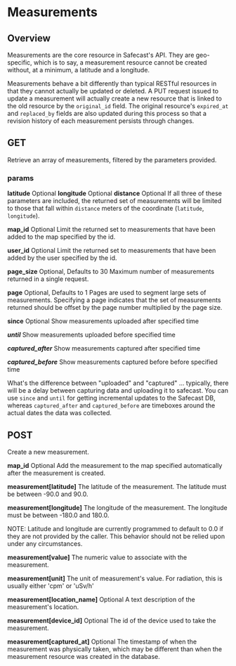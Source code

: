 # Measurements #

## Overview ##

Measurements are the core resource in Safecast's API.  They are geo-specific, which is to say, a measurement resource cannot be created without, at a minimum, a latitude and a longitude.

Measurements behave a bit differently than typical RESTful resources in that they cannot actually be updated or deleted.  A PUT request issued to update a measurement will actually create a new resource that is linked to the old resource by the `original_id` field.  The original resource's `expired_at` and `replaced_by` fields are also updated during this process so that a revision history of each measurement persists through changes.

## GET ##

Retrieve an array of measurements, filtered by the parameters provided.

### params ###
**latitude** Optional
**longitude** Optional
**distance** Optional
If all three of these parameters are included, the returned set of measurements will be limited to those that fall within `distance` meters of the coordinate (`latitude`, `longitude`).

**map_id** Optional
Limit the returned set to measurements that have been added to the map specified by the id.

**user_id** Optional
Limit the returned set to measurements that have been added by the user specified by the id.

**page_size** Optional, Defaults to 30
Maximum number of measurements returned in a single request.

**page** Optional, Defaults to 1
Pages are used to segment large sets of measurements.  Specifying a page indicates that the set of measurements returned should be offset by the page number multiplied by the page size. 

**since** Optional
Show measurements uploaded after specified time

***until***
Show measurements uploaded before specified time

***captured_after***
Show measurements captured after specified time

***captured_before***
Show measurements captured before before specified time

What's the difference between "uploaded" and "captured" ... typically, there will be a delay between capturing data and uploading it to safecast. You can use `since` and `until` for getting incremental updates to the Safecast DB, whereas `captured_after` and `captured_before` are timeboxes around the actual dates the data was collected.


## POST ##

Create a new measurement.

**map_id** Optional
Add the measurement to the map specified automatically after the measurement is created.

**measurement[latitude]**
The latitude of the measurement.  The latitude must be between -90.0 and 90.0.

**measurement[longitude]**
The longitude of the measurement.  The longitude must be between -180.0 and 180.0.

NOTE: Latitude and longitude are currently programmed to default to 0.0 if they are not provided by the caller.  This behavior should not be relied upon under any circumstances.

**measurement[value]**
The numeric value to associate with the measurement.

**measurement[unit]**
The unit of measurement's value.  For radiation, this is usually either 'cpm' or 'uSv/h'

**measurement[location_name]** Optional
A text description of the measurement's location.

**measurement[device_id]** Optional
The id of the device used to take the measurement.

**measurement[captured_at]** Optional
The timestamp of when the measurement was physically taken, which may be different than when the measurement resource was created in the database.

